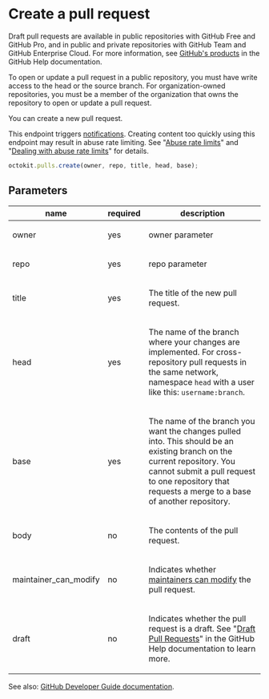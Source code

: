 # Create a pull request

Draft pull requests are available in public repositories with GitHub Free and GitHub Pro, and in public and private repositories with GitHub Team and GitHub Enterprise Cloud. For more information, see [GitHub's products](https://help.github.com/github/getting-started-with-github/githubs-products) in the GitHub Help documentation.

To open or update a pull request in a public repository, you must have write access to the head or the source branch. For organization-owned repositories, you must be a member of the organization that owns the repository to open or update a pull request.

You can create a new pull request.

This endpoint triggers [notifications](https://help.github.com/articles/about-notifications/). Creating content too quickly using this endpoint may result in abuse rate limiting. See "[Abuse rate limits](https://developer.github.com/v3/#abuse-rate-limits)" and "[Dealing with abuse rate limits](https://developer.github.com/v3/guides/best-practices-for-integrators/#dealing-with-abuse-rate-limits)" for details.

```js
octokit.pulls.create(owner, repo, title, head, base);
```

## Parameters

<table>
  <thead>
    <tr>
      <th>name</th>
      <th>required</th>
      <th>description</th>
    </tr>
  </thead>
  <tbody>
    <tr><td>owner</td><td>yes</td><td>

owner parameter

</td></tr>
<tr><td>repo</td><td>yes</td><td>

repo parameter

</td></tr>
<tr><td>title</td><td>yes</td><td>

The title of the new pull request.

</td></tr>
<tr><td>head</td><td>yes</td><td>

The name of the branch where your changes are implemented. For cross-repository pull requests in the same network, namespace `head` with a user like this: `username:branch`.

</td></tr>
<tr><td>base</td><td>yes</td><td>

The name of the branch you want the changes pulled into. This should be an existing branch on the current repository. You cannot submit a pull request to one repository that requests a merge to a base of another repository.

</td></tr>
<tr><td>body</td><td>no</td><td>

The contents of the pull request.

</td></tr>
<tr><td>maintainer_can_modify</td><td>no</td><td>

Indicates whether [maintainers can modify](https://help.github.com/articles/allowing-changes-to-a-pull-request-branch-created-from-a-fork/) the pull request.

</td></tr>
<tr><td>draft</td><td>no</td><td>

Indicates whether the pull request is a draft. See "[Draft Pull Requests](https://help.github.com/en/articles/about-pull-requests#draft-pull-requests)" in the GitHub Help documentation to learn more.

</td></tr>
  </tbody>
</table>

See also: [GitHub Developer Guide documentation](endpoint.documentationUrl).
